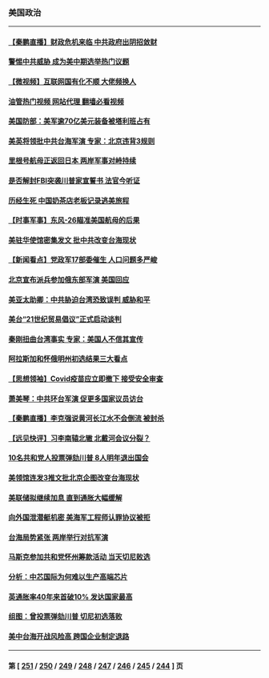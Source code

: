 ### 美国政治
---
#### [【秦鹏直播】财政危机来临 中共政府出阴招敛财](../../pages/ncid1078159/n13805559.md?08190845) 
#### [警惕中共威胁 成为美中期选举热门议题](../../pages/ncid1078159/n13805481.md?08190845) 
#### [【微视频】互联网国有化不顺 大佬频换人](../../pages/ncid1078159/n13805352.md?08190845) 
#### [油管热门视频 网站代理 翻墙必看视频](http://209.222.30.114:81/youtube.html?08190845)
#### [美国防部：美军逾70亿美元装备被塔利班占有](../../pages/ncid1078159/n13805541.md?08190845) 
#### [美英将领批中共台海军演 专家：北京违背3规则](../../pages/ncid1078159/n13800444.md?08190845) 
#### [里根号航母正返回日本 两岸军事对峙持续](../../pages/ncid1078159/n13805423.md?08190845) 
#### [是否解封FBI突袭川普家宣誓书 法官今听证](../../pages/ncid1078159/n13805358.md?08190845) 
#### [历经生死 中国奶茶店老板记录逃美旅程](../../pages/ncid1078159/n13805185.md?08190845) 
#### [【时事军事】东风-26瞄准美国航母的后果](../../pages/ncid1078159/n13804655.md?08190845) 
#### [美驻华使馆密集发文 批中共改变台海现状](../../pages/ncid1078159/n13805136.md?08190845) 
#### [【新闻看点】党政军17部委催生 人口问题多严峻](../../pages/ncid1078159/n13804712.md?08190845) 
#### [北京宣布派兵参加俄东部军演 美国回应](../../pages/ncid1078159/n13804899.md?08190845) 
#### [美亚太助卿：中共胁迫台湾恐致误判 威胁和平](../../pages/ncid1078159/n13804952.md?08190845) 
#### [美台“21世纪贸易倡议”正式启动谈判](../../pages/ncid1078159/n13804919.md?08190845) 
#### [秦刚扭曲台湾事实 专家：美国人不信其宣传](../../pages/ncid1078159/n13804889.md?08190845) 
#### [阿拉斯加和怀俄明州初选结果三大看点](../../pages/ncid1078159/n13804770.md?08190845) 
#### [【思想领袖】Covid疫苗应立即撤下 接受安全审查](../../pages/ncid1078159/n13793376.md?08190845) 
#### [萧美琴：中共环台军演 促更多国家议员访台](../../pages/ncid1078159/n13804789.md?08190845) 
#### [【秦鹏直播】李克强说黄河长江水不会倒流 被封杀](../../pages/ncid1078159/n13804811.md?08190845) 
#### [【远见快评】习李南辕北辙 北戴河会议分裂？](../../pages/ncid1078159/n13804804.md?08190845) 
#### [10名共和党人投票弹劾川普 8人明年退出国会](../../pages/ncid1078159/n13804056.md?08190845) 
#### [美领馆连发3推文批北京企图改变台海现状](../../pages/ncid1078159/n13804730.md?08190845) 
#### [美联储拟继续加息 直到通胀大幅缓解](../../pages/ncid1078159/n13804739.md?08190845) 
#### [向外国泄潜艇机密 美海军工程师认罪协议被拒](../../pages/ncid1078159/n13804703.md?08190845) 
#### [台海局势紧张 两岸举行对抗军演](../../pages/ncid1078159/n13804662.md?08190845) 
#### [马斯克参加共和党怀州筹款活动 当天切尼败选](../../pages/ncid1078159/n13804554.md?08190845) 
#### [分析：中芯国际为何难以生产高端芯片](../../pages/ncid1078159/n13803923.md?08190845) 
#### [英通胀率40年来首破10% 发达国家最高](../../pages/ncid1078159/n13804603.md?08190845) 
#### [组图：曾投票弹劾川普 切尼初选落败](../../pages/ncid1078159/n13804447.md?08190845) 
#### [美中台海开战风险高 跨国企业制定退路](../../pages/ncid1078159/n13804488.md?08190845) 

---
#### 第 [ [251](./251.md?08190845) / [250](./250.md?08190845) / [249](./249.md?08190845) / [248](./248.md?08190845) / [247](./247.md?08190845) / [246](./246.md?08190845) / [245](./245.md?08190845) / [244](./244.md?08190845) ] 页
